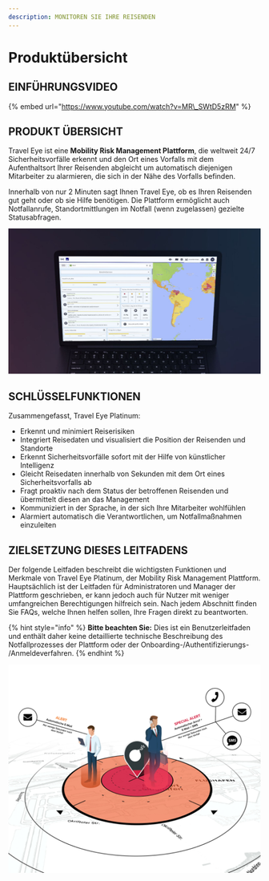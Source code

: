 ```yaml
---
description: MONITOREN SIE IHRE REISENDEN
---
```


# Produktübersicht

## EINFÜHRUNGSVIDEO

{% embed url="https://www.youtube.com/watch?v=MR\_SWtD5zRM" %}

## PRODUKT ÜBERSICHT

Travel Eye ist eine **Mobility Risk Management Plattform**, die weltweit 24/7 Sicherheitsvorfälle erkennt und den Ort eines Vorfalls mit dem Aufenthaltsort Ihrer Reisenden abgleicht um automatisch diejenigen Mitarbeiter zu alarmieren, die sich in der Nähe des Vorfalls befinden.

Innerhalb von nur 2 Minuten sagt Ihnen Travel Eye, ob es Ihren Reisenden gut geht oder ob sie Hilfe benötigen. Die Plattform ermöglicht auch Notfallanrufe, Standortmittlungen im Notfall \(wenn zugelassen\) gezielte Statusabfragen.

![](.gitbook/assets/travel-eye-cover%20%284%29.JPG)

## SCHLÜSSELFUNKTIONEN

Zusammengefasst, Travel Eye Platinum:

* Erkennt und minimiert Reiserisiken
* Integriert Reisedaten und visualisiert die Position der Reisenden und Standorte
* Erkennt Sicherheitsvorfälle sofort mit der Hilfe von künstlicher Intelligenz
* Gleicht Reisedaten innerhalb von Sekunden mit dem Ort eines Sicherheitsvorfalls ab
* Fragt proaktiv nach dem Status der betroffenen Reisenden und übermittelt diesen an das Management
* Kommuniziert in der Sprache, in der sich Ihre Mitarbeiter wohlfühlen
* Alarmiert automatisch die Verantwortlichen, um Notfallmaßnahmen einzuleiten

## **ZIELSETZUNG DIESES LEITFADENS**

Der folgende Leitfaden beschreibt die wichtigsten Funktionen und Merkmale von Travel Eye Platinum, der Mobility Risk Management Plattform. Hauptsächlich ist der Leitfaden für Administratoren und Manager der Plattform geschrieben, er kann jedoch auch für Nutzer mit weniger umfangreichen Berechtigungen hilfreich sein. Nach jedem Abschnitt finden Sie FAQs, welche Ihnen helfen sollen, Ihre Fragen direkt zu beantworten.

{% hint style="info" %}
**Bitte beachten Sie:** Dies ist ein Benutzerleitfaden und enthält daher keine detaillierte technische Beschreibung des Notfallprozesses der Plattform oder der Onboarding-/Authentifizierungs- /Anmeldeverfahren.
{% endhint %}

![](.gitbook/assets/de-alerting.jpg)

